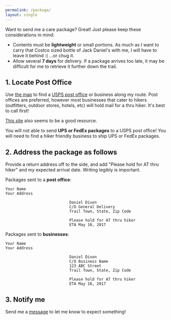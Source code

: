 ```yaml
---
permalink: /package/
layout: single
---
```


Want to send me a care package?  Great!  Just please keep these considerations in mind:

* Contents must be **lightweight** or small portions.  As much as I want to carry that Costco sized bottle of Jack Daniel's with me, I will have to leave it behind :( ...or chug it. 
* Allow several **7 days** for delivery.  If a package arrives too late, it may be difficult for me to retrieve it further down the trail.

## 1. Locate Post Office

Use [the map](/map) to find a [USPS post office](https://tools.usps.com/go/POLocatorAction!input.action) or business along my route.  Post offices are preferred, however most businesses that cater to hikers (outfitters, outdoor stores, hotels, etc) will hold mail for a thru hiker.  It's best to call first!

[This site](http://www.soruck.net/at/) also seems to be a good resource.

You will not able to send **UPS or FedEx packages** to a USPS post office!  You will need to find a hiker friendly business to ship UPS or FedEx packages.

## 2. Address the package as follows

Provide a return address off to the side, and add "Please hold for AT thru hiker" and my expected arrival date. Writing legibly is important.

Packages sent to a **post office**:
```
Your Name
Your Address

                            Daniel Dixon
                            C/O General Delivery
                            Trail Town, State, Zip Code

                            Please hold for AT thru hiker
                            ETA May 16, 2017
```

Packages sent to **businesses**:
```
Your Name
Your Address

                            Daniel Dixon
                            C/O Business Name
                            123 ABC Street
                            Trail Town, State, Zip Code

                            Please hold for AT thru hiker
                            ETA May 16, 2017
```



## 3. Notify me

Send me a [message](/message) to let me know to expect something!
